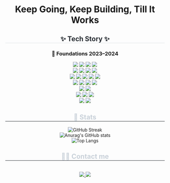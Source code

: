 <div align= "center">
    <h1>
    Keep Going, Keep Building, Till It Works
  </h1>
    </div>
    <div align= "center">
    <h2 style="border-bottom: 1px solid #d8dee4; color: #282d33;"> ✨ Tech Story ✨ </h2>
    <div style="margin: 0 auto; text-align: center;" align= "center"><h3>🧱 Foundations 2023–2024 </h3>
        <img src="https://img.shields.io/badge/HTML5-E34F26?style=flat&logo=HTML5&logoColor=white">
          <img src="https://img.shields.io/badge/Bootstrap-7952B3?style=flat&logo=Bootstrap&logoColor=white">
          <img src="https://img.shields.io/badge/CSS3-1572B6?style=flat&logo=CSS3&logoColor=white">
        <img src="https://img.shields.io/badge/jQuery-0769AD?style=flat&logo=jQuery&logoColor=white">
          <br>
        <img src="https://img.shields.io/badge/React-61DAFB?style=flat&logo=React&logoColor=white">
        <img src="https://img.shields.io/badge/Javascript-F7DF1E?style=flat&logo=Javascript&logoColor=white">
          <img src="https://img.shields.io/badge/Babel-F9DC3E?style=flat&logo=Babel&logoColor=white">
        <img src="https://img.shields.io/badge/MUI-007FFF?style=flat&logo=mui&logoColor=white">
        <br>
      <img src="https://img.shields.io/badge/Java-007396?style=flat&logo=Java&logoColor=white">
        <img src="https://img.shields.io/badge/JSP-007396?style=flat&logo=java&logoColor=white">
        <img src="https://img.shields.io/badge/Servlet-007396?style=flat&logo=java&logoColor=white">
          <img src="https://img.shields.io/badge/Spring-6DB33F?style=flat&logo=Spring&logoColor=white">
          <img src="https://img.shields.io/badge/Spring Boot-6DB33F?style=flat&logo=SpringBoot&logoColor=white">
        <br>
          <img src="https://img.shields.io/badge/MariaDB-003545?style=flat&logo=MariaDB&logoColor=white">
          <img src="https://img.shields.io/badge/MySQL-4479A1?style=flat&logo=MySQL&logoColor=white">
          <img src="https://img.shields.io/badge/Oracle-F80000?style=flat&logo=Oracle&logoColor=white">
        <img src="https://img.shields.io/badge/MyBatis-000000?style=flat"> <!-- 공식 로고 없음 -->
        <br>
        <img src="https://img.shields.io/badge/Maven-C71A36?style=flat&logo=apachemaven&logoColor=white">
  <img src="https://img.shields.io/badge/Apache%20Tomcat-F8DC75?style=flat&logo=apachetomcat&logoColor=000">
        <br>
        <img src="https://img.shields.io/badge/Git-F05032?style=flat&logo=Git&logoColor=white">
        <img src="https://img.shields.io/badge/GitLab-FC6D26?style=flat&logo=gitlab&logoColor=white">
        <img src="https://img.shields.io/badge/Jenkins-D24939?style=flat&logo=Jenkins&logoColor=white">
        <br>
        <img src="https://img.shields.io/badge/AWS%20EC2-FF9900?style=flat&logo=amazonec2&logoColor=white">
        <img src="https://img.shields.io/badge/Linux-FCC624?style=flat&logo=Linux&logoColor=white">
        </div>
    </div>
    </div>
    <div align= "center">
    <h2 style="border-bottom: 1px solid #21262d; color: #c9d1d9;"> 🏅 Stats </h2> 
        
![GitHub Streak](https://streak-stats.vercel.app?user=yumi0315&theme=dark&hide_border=false&t=1)<br>
![Anurag's GitHub stats](https://github-readme-stats.vercel.app/api?username=yumi0315&theme=omni&show_icons=true)<br>
![Top Langs](https://github-readme-stats.vercel.app/api/top-langs/?username=yumi0315&layout=compact&theme=omni)

</div>
    <div align= "center">
    <h2 style="border-bottom: 1px solid #21262d; color: #c9d1d9;"> 🧑‍💻 Contact me </h2> <br> 
    <div align= "center"> <a href=> <img src="https://img.shields.io/badge/Velog-20C997?style=flat&logo=Velog&logoColor=white&link="> </a>
         <a href=> <img src="https://img.shields.io/badge/Naver-03C75A?style=flat&logo=Naver&logoColor=white&link="> </a>
          </div> 
    </div><br> 


